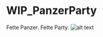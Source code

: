 # WIP_PanzerParty
Fette Panzer. Fette Party. 
![alt text](https://image.flaticon.com/icons/svg/790/790526.svg)

